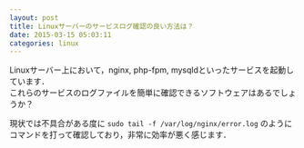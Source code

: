 ```yaml
---
layout: post
title: Linuxサーバーのサービスログ確認の良い方法は？
date: 2015-03-15 05:03:11
categories: linux
---
```

<p>Linuxサーバー上において，nginx, php-fpm, mysqldといったサービスを起動しています．<br>
これらのサービスのログファイルを簡単に確認できるソフトウェアはあるでしょうか？</p>

<p>現状では不具合がある度に <code>sudo tail -f /var/log/nginx/error.log</code> のようにコマンドを打って確認しており，非常に効率が悪く感じます．</p>
